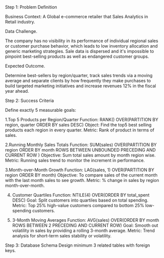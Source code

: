Step 1: Problem Definition

Business Context: A Global e-commerce retailer that Sales Analytics in Retail industry.

Data Challenge.

The company has no visibility in its performance of individual regional sales or customer purchase behavior, which leads to low inventory allocation and generic marketing strategies. Sale data is dispersed and it's impossible to pinpoint best-selling products as well as endangered customer groups.

Expected Outcome.

Determine best-sellers by region/quarter, track sales trends via a moving average and separate clients by how frequently they make purchases to build targeted marketing initiatives and increase revenues 12% in the fiscal year ahead.

Step 2: Success Criteria

Define exactly 5 measurable goals:

1.Top 5 Products per Region/Quarter
 Function: RANK() OVER(PARTITION BY region, quarter ORDER BY sales DESC)
 Object: Find the top5 best selling products each region in every quarter.
 Metric: Rank of product in terms of sales.

2.Running Monthly Sales Totals
 Function: SUM(sales) OVER(PARTITION BY region ORDER BY month ROWS BETWEEN UNBOUNDED PRECEDING AND CURRENT ROW )
 Objective: Sum total sales amount by month region wise.
 Metric: Running sales trend to monitor the increment in performance.

3.Month-over-Month Growth
 Function: LAG(sales, 1) OVER(PARTITION BY region ORDER BY month)
 Objective: To compare sales of the current month with the last month sales to see growth.
 Metric: % change in sales by region month-over-month.

4. Customer Quartiles
 Function: NTILE(4) OVER(ORDER BY total_spent DESC)
 Goal: Split customers into quartiles based on total spending.
 Metric: Top 25% high-value customers compared to bottom 25% low-spending customers.

5. 3-Month Moving Averages
 Function: AVG(sales) OVER(ORDER BY month ROWS BETWEEN 2 PRECEDING AND CURRENT ROW)
 Goal: Smooth out volatility in sales by providing a rolling 3-month average.
 Metric: Trend analysis for short-term sales stability or volatility.

Step 3: Database Schema
Design minimum 3 related tables with foreign keys. 
